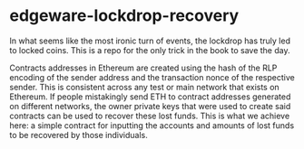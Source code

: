 # edgeware-lockdrop-recovery
In what seems like the most ironic turn of events, the lockdrop has truly led to locked coins. This is a repo for the only trick in the book to save the day.

Contracts addresses in Ethereum are created using the hash of the RLP encoding of the sender address and the transaction nonce of the respective sender. This is
consistent across any test or main network that exists on Ethereum. If people mistakingly send ETH to contract addresses generated on different networks, the
owner private keys that were used to create said contracts can be used to recover these lost funds. This is what we achieve here: a simple contract for inputting
the accounts and amounts of lost funds to be recovered by those individuals.
